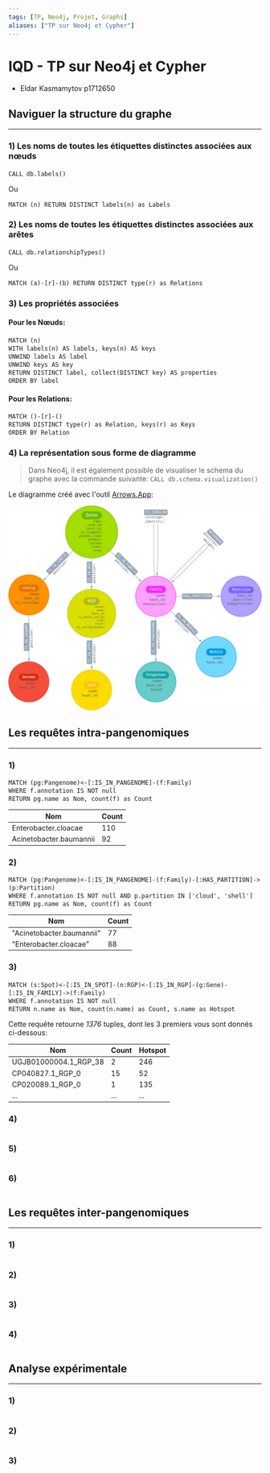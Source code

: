 ```yaml
---
tags: [TP, Neo4j, Projet, Graphs]
aliases: ["TP sur Neo4j et Cypher"]
---
```


# IQD - TP sur Neo4j et Cypher

- Eldar Kasmamytov p1712650

## Naviguer la structure du graphe
---

### 1) Les noms de toutes les étiquettes distinctes associées aux nœuds

```cypher
CALL db.labels()
```

Ou

```cypher
MATCH (n) RETURN DISTINCT labels(n) as Labels
```

### 2) Les noms de toutes les étiquettes distinctes associées aux arêtes

```cypher
CALL db.relationshipTypes()
```

Ou

```cypher
MATCH (a)-[r]-(b) RETURN DISTINCT type(r) as Relations
```

### 3) Les propriétés associées

#### Pour les **Nœuds**:

```cypher
MATCH (n) 
WITH labels(n) AS labels, keys(n) AS keys
UNWIND labels AS label
UNWIND keys AS key
RETURN DISTINCT label, collect(DISTINCT key) AS properties
ORDER BY label
```

#### Pour les **Relations**:

```cypher
MATCH ()-[r]-()
RETURN DISTINCT type(r) as Relation, keys(r) as Keys
ORDER BY Relation
```

### 4) La représentation sous forme de diagramme

> Dans Neo4j, il est également possible de visualiser le schema du graphe avec la commande suivante: `CALL db.schema.visualization()`

Le diagramme créé avec l'outil [Arrows.App](https://arrows.app):


![](../assets/iqd-tp-neo4j-graph-schema.png)


## Les requêtes intra-pangenomiques
---

### 1)

```cypher
MATCH (pg:Pangenome)<-[:IS_IN_PANGENOME]-(f:Family)
WHERE f.annotation IS NOT null
RETURN pg.name as Nom, count(f) as Count
```

|Nom                    |Count|
|-----------------------|-----|
|Enterobacter.cloacae   |110  |
|Acinetobacter.baumannii|92   |

### 2)

```cypher
MATCH (pg:Pangenome)<-[:IS_IN_PANGENOME]-(f:Family)-[:HAS_PARTITION]->(p:Partition)
WHERE f.annotation IS NOT null AND p.partition IN ['cloud', 'shell']
RETURN pg.name as Nom, count(f) as Count
```

|Nom                      |Count|
|-------------------------|-----|
|"Acinetobacter.baumannii"|77   |
|"Enterobacter.cloacae"   |88   |

### 3)

```cypher
MATCH (s:Spot)<-[:IS_IN_SPOT]-(n:RGP)<-[:IS_IN_RGP]-(g:Gene)-[:IS_IN_FAMILY]->(f:Family)
WHERE f.annotation IS NOT null
RETURN n.name as Nom, count(n.name) as Count, s.name as Hotspot
```

Cette requête retourne *1376* tuples, dont les 3 premiers vous sont donnés ci-dessous:

|Nom                  |Count|Hotspot|
|---------------------|-----|-------|
|UGJB01000004.1_RGP_38|2    |246    |
|CP040827.1_RGP_0     |15   |52     |
|CP020089.1_RGP_0     |1    |135    |
| ... | ... | ... |

### 4)

```cypher

```

### 5)

```cypher

```

### 6)

```cypher

```

## Les requêtes inter-pangenomiques
---

### 1)

```cypher

```

### 2)

```cypher

```

### 3)

```cypher

```

### 4)

```cypher

```

## Analyse expérimentale
---

### 1)

```cypher

```

### 2)

```cypher

```

### 3)

```cypher

```